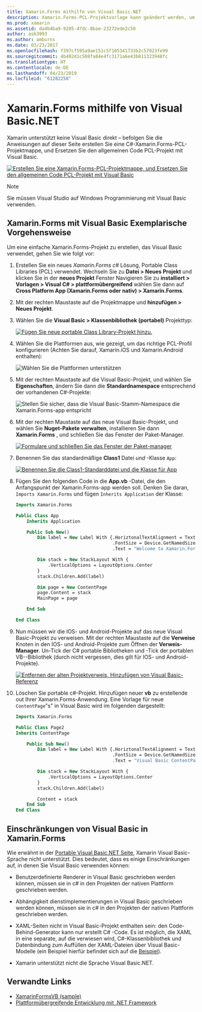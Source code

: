 ```yaml
---
title: Xamarin.Forms mithilfe von Visual Basic.NET
description: Xamarin.Forms-PCL-Projektvorlage kann geändert werden, um mithilfe von Visual Basic für die Hauptassembly, sodass Ihnen die Erstellung von plattformübergreifenden mobilen apps, die Visual Basic.NET verwenden.
ms.prod: xamarin
ms.assetid: da4b4ba9-9205-47dc-8bae-23272ede2c50
author: asb3993
ms.author: amburns
ms.date: 03/23/2017
ms.openlocfilehash: f397cf595a9ae151c5f105341733b2c57023fe99
ms.sourcegitcommit: 4b402d1c508fa84e4fc3171a6e43b811323948fc
ms.translationtype: HT
ms.contentlocale: de-DE
ms.lasthandoff: 04/23/2019
ms.locfileid: "61282258"
---
```

# <a name="xamarinforms-using-visual-basicnet"></a>Xamarin.Forms mithilfe von Visual Basic.NET

Xamarin unterstützt keine Visual Basic direkt – befolgen Sie die Anweisungen auf dieser Seite erstellen Sie eine C#-Xamarin.Forms-PCL-Projektmappe, und Ersetzen Sie den allgemeinen Code PCL-Projekt mit Visual Basic.

[![](xamarin-forms-images/hero-sml.png "Erstellen Sie eine Xamarin.Forms-PCL-Projektmappe, und Ersetzen Sie den allgemeinen Code PCL-Projekt mit Visual Basic")](xamarin-forms-images/hero.png#lightbox)

> [!NOTE]
> Sie müssen Visual Studio auf Windows Programmierung mit Visual Basic verwenden.

## <a name="xamarinforms-with-visual-basic-walkthrough"></a>Xamarin.Forms mit Visual Basic Exemplarische Vorgehensweise

Um eine einfache Xamarin.Forms-Projekt zu erstellen, das Visual Basic verwendet, gehen Sie wie folgt vor:

1. Erstellen Sie ein neues *Xamarin.Forms c#* Lösung, Portable Class Libraries (PCL) verwendet.
Wechseln Sie zu **Datei > Neues Projekt** und klicken Sie in der **neues Projekt** Fenster Navigieren Sie zu **installiert > Vorlagen > Visual C# > plattformübergreifend** wählen Sie dann auf **Cross Platform App (Xamarin.Forms oder nativ) > Xamarin.Forms**.

2. Mit der rechten Maustaste auf die Projektmappe und **hinzufügen > Neues Projekt**.

3. Wählen Sie die **Visual Basic > Klassenbibliothek (portabel)** Projekttyp:

   [![](xamarin-forms-images/add-vb-2-sml.png "Fügen Sie neue portable Class Library-Projekt hinzu.")](xamarin-forms-images/add-vb-2.png#lightbox)

4. Wählen Sie die Plattformen aus, wie gezeigt, um das richtige PCL-Profil konfigurieren (Achten Sie darauf, Xamarin.iOS und Xamarin.Android enthalten):

   ![](xamarin-forms-images/add-vb-3-sml.png "Wählen Sie die Plattformen unterstützen")

5. Mit der rechten Maustaste auf die Visual Basic-Projekt, und wählen Sie **Eigenschaften**, ändern Sie dann die **Standardnamespace** entsprechend der vorhandenen C#-Projekte:

   ![](xamarin-forms-images/add-vb-4s-sml.png "Stellen Sie sicher, dass die Visual Basic-Stamm-Namespace die Xamarin.Forms-app entspricht")

6. Mit der rechten Maustaste auf das neue Visual Basic-Projekt, und wählen Sie **Nuget-Pakete verwalten**, installieren Sie dann **Xamarin.Forms** , und schließen Sie das Fenster der Paket-Manager.

   [![](xamarin-forms-images/add-vb-4-sml.png "Formulare und schließen Sie das Fenster der Paket-manager")](xamarin-forms-images/add-vb-4.png#lightbox)

7. Benennen Sie das standardmäßige **Class1** Datei *und* -Klasse `App`:

   [![](xamarin-forms-images/add-vb-5-sml.png "Benennen Sie die Class1-Standarddatei und die Klasse für App")](xamarin-forms-images/add-vb-5.png#lightbox)

8. Fügen Sie den folgenden Code in die **App.vb** -Datei, die den Anfangspunkt der Xamarin.Forms-app werden soll. Denken Sie daran, `Imports Xamarin.Forms` und fügen `Inherits Application` der Klasse:

    ```vb 
    Imports Xamarin.Forms

    Public Class App
        Inherits Application

        Public Sub New()
            Dim label = New Label With {.HoriztonalTextAlignment = TextAlignment.Center,
                                        .FontSize = Device.GetNamedSize(NamedSize.Medium, GetType(Label)),
                                        .Text = "Welcome to Xamarin.Forms with Visual Basic.NET"}

            Dim stack = New StackLayout With {
                .VerticalOptions = LayoutOptions.Center
            }
            stack.Children.Add(label)

            Dim page = New ContentPage
            page.Content = stack
            MainPage = page

        End Sub

    End Class
    ```

9. Nun müssen wir die IOS- und Android-Projekte auf das neue Visual Basic-Projekt zu verweisen.
Mit der rechten Maustaste auf die **Verweise** Knoten in den IOS- und Android-Projekte zum Öffnen der **Verweis-Manager**. Un-Tick der C# portable Bibliotheken und -Tick der portablen VB--Bibliothek (durch nicht vergessen, dies gilt für IOS- und Android-Projekte).

   [![](xamarin-forms-images/add-vb-8-sml.png "Entfernen der alten Projektverweis, Hinzufügen von Visual Basic-Referenz")](xamarin-forms-images/add-vb-8.png#lightbox)

10. Löschen Sie portable c#-Projekt. Hinzufügen neuer **vb** zu erstellende out Ihrer Xamarin.Forms-Anwendung. Eine Vorlage für neue `ContentPage`"s" in Visual Basic wird im folgenden dargestellt:

    ```vb
    Imports Xamarin.Forms

    Public Class Page2
    Inherits ContentPage

        Public Sub New()
            Dim label = New Label With {.HoriztonalTextAlignment = TextAlignment.Center,
                                        .FontSize = Device.GetNamedSize(NamedSize.Medium, GetType(Label)),
                                        .Text = "Visual Basic ContentPage"}

            Dim stack = New StackLayout With {
                .VerticalOptions = LayoutOptions.Center
            }
            stack.Children.Add(label)

            Content = stack
        End Sub
    End Class
    ```

## <a name="limitations-of-visual-basic-in-xamarinforms"></a>Einschränkungen von Visual Basic in Xamarin.Forms

Wie erwähnt in der [Portable Visual Basic.NET Seite](~/cross-platform/platform/visual-basic/index.md), Xamarin Visual Basic-Sprache nicht unterstützt. Dies bedeutet, dass es einige Einschränkungen auf, in denen Sie Visual Basic verwenden können:

 - Benutzerdefinierte Renderer in Visual Basic geschrieben werden können, müssen sie in c# in den Projekten der nativen Plattform geschrieben werden.

 - Abhängigkeit dienstimplementierungen in Visual Basic geschrieben werden können, müssen sie in c# in den Projekten der nativen Plattform geschrieben werden.

 - XAML-Seiten nicht in Visual Basic-Projekt enthalten sein: den Code-Behind-Generator kann nur erstellt C# -Code. Es ist möglich, die XAML in eine separate, auf die verwiesen wird, C#-Klassenbibliothek und Datenbindung zum Auffüllen der XAML-Dateien über Visual Basic-Modelle (ein Beispiel hierfür befindet sich auf die [Beispiel](https://github.com/xamarin/mobile-samples/tree/master/VisualBasic/XamarinFormsVB/XamlPages)).

 - Xamarin unterstützt nicht die Sprache Visual Basic.NET.

## <a name="related-links"></a>Verwandte Links

- [XamarinFormsVB (sample)](https://github.com/xamarin/mobile-samples/tree/master/VisualBasic/XamarinFormsVB)
- [Plattformübergreifende Entwicklung mit .NET Framework](https://docs.microsoft.com/dotnet/standard/cross-platform/)
